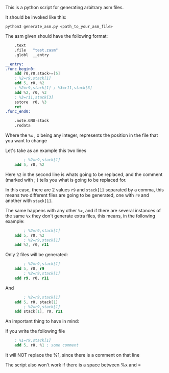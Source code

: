 This is a python script for generating arbitrary asm files.

It should be invoked like this:

`python3 generate_asm.py <path_to_your_asm_file>`

The asm given should have the following format:

```nasm
	.text
	.file	"test.zasm"
	.globl	__entry

__entry:
.func_begin0:
	add r0,r0,stack+=[5]
	; %2=r9,stack[1]
	add 5, r0, %2
	; %2=r9,stack[1] ; %3=r11,stack[3]
	add %2, r0, %3
	; %3=r11,stack[3]
	sstore	r0, %3
	ret
.func_end0:

	.note.GNU-stack
	.rodata
```
Where the `%x` , x being any integer, represents the position in the file that you want to change

Let's take as an example this two lines
```nasm
        ; %2=r9,stack[1]
	add 5, r0, %2
```
Here `%2` in the second line is whats going to be replaced, and the comment (marked with ; ) tells you what is going to be replaced for.

In this case, there are 2 values `r9` and `stack[1]` separated by a comma, this means two different files are going to be generated, one with `r9` and another with `stack[1]`.

The same happens with any other `%x`, and if there are several instances of the same `%x` they don't generate extra files, this means, in the following example:
```nasm
        ; %2=r9,stack[1]
	add 5, r0, %2
        ; %2=r9,stack[1]
	add %2, r0, r11
```
Only 2 files will be generated:
```nasm
        ; %2=r9,stack[1]
	add 5, r0, r9
        ; %2=r9,stack[1]
	add r9, r0, r11
```
And
```nasm
        ; %2=r9,stack[1]
	add 5, r0, stack[1]
        ; %2=r9,stack[1]
	add stack[1], r0, r11
```

An important thing to have in mind:

If you write the following file

```nasm
    ; %1=r9,stack[1]
	add 5, r0, %1 ; some comment
```

It will NOT replace the %1, since there is a comment on that line

The script also won't work if there is a space between %x and =
